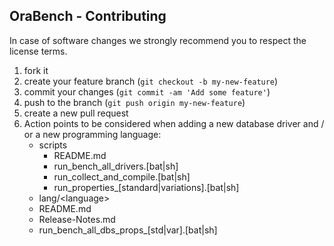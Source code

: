## OraBench - Contributing 

In case of software changes we strongly recommend you to respect the license terms.

1. fork it
1. create your feature branch (`git checkout -b my-new-feature`)
1. commit your changes (`git commit -am 'Add some feature'`)
1. push to the branch (`git push origin my-new-feature`)
1. create a new pull request
1. Action points to be considered when adding a new database driver and / or a new programming language:
   - scripts
     - README.md
     - run_bench_all_drivers.[bat|sh]
     - run_collect_and_compile.[bat|sh]
     - run_properties_[standard|variations].[bat|sh]
   - lang/\<language\>
   - README.md
   - Release-Notes.md
   - run_bench_all_dbs_props_[std|var].[bat|sh]
